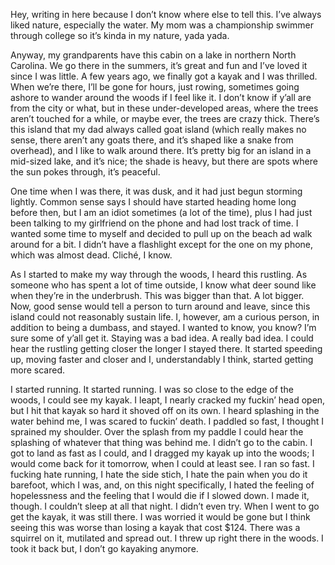 Hey, writing in here because I don’t know where else to tell this. I’ve always liked nature, especially the water. My mom was a championship swimmer through college so it’s kinda in my nature, yada yada. 

Anyway, my grandparents have this cabin on a lake in northern North Carolina. We go there in the summers, it’s great and fun and I’ve loved it since I was little. A few years ago, we finally got a kayak and I was thrilled. When we’re there, I’ll be gone for hours, just rowing, sometimes going ashore to wander around the woods if I feel like it. I don’t know if y’all are from the city or what, but in these under-developed areas, where the trees aren’t touched for a while, or maybe ever, the trees are crazy thick. There’s this island that my dad always called goat island (which really makes no sense, there aren’t any goats there, and it’s shaped like a snake from overhead), and I like to walk around there. It’s pretty big for an island in a mid-sized lake, and it’s nice; the shade is heavy, but there are spots where the sun pokes through, it’s peaceful. 

One time when I was there, it was dusk, and it had just begun storming lightly. Common sense says I should have started heading home long before then, but I am an idiot sometimes (a lot of the time), plus I had just been talking to my girlfriend on the phone and had lost track of time. I wanted some time to myself and decided to pull up on the beach ad walk around for a bit. I didn’t have a flashlight except for the one on my phone, which was almost dead. Cliché, I know. 

As I started to make my way through the woods, I heard this rustling. As someone who has spent a lot of time outside, I know what deer sound like when they’re in the underbrush. This was bigger than that. A lot bigger. Now, good sense would tell a person to turn around and leave, since this island could not reasonably sustain life. I, however, am a curious person, in addition to being a dumbass, and stayed. I wanted to know, you know? I’m sure some of y’all get it. Staying was a bad idea. A really bad idea. I could hear the rustling getting closer the longer I stayed there. It started speeding up, moving faster and closer and I, understandably I think, started getting more scared. 

I started running. It started running. I was so close to the edge of the woods, I could see my kayak. I leapt, I nearly cracked my fuckin’ head open, but I hit that kayak so hard it shoved off on its own. I heard splashing in the water behind me, I was scared to fuckin’ death. I paddled so fast, I thought I sprained my shoulder. Over the splash from my paddle I could hear the splashing of whatever that thing was behind me. I didn’t go to the cabin. I got to land as fast as I could, and I dragged my kayak up into the woods; I would come back for it tomorrow, when I could at least see. I ran so fast. I fucking hate running, I hate the side stich, I hate the pain when you do it barefoot, which I was, and, on this night specifically, I hated the feeling of hopelessness and the feeling that I would die if I slowed down. I made it, though. I couldn’t sleep at all that night. I didn’t even try. When I went to go get the kayak, it was still there. I was worried it would be gone but I think seeing this was worse than losing a kayak that cost $124. There was a squirrel on it, mutilated and spread out. I threw up right there in the woods. I took it back but, I don’t go kayaking anymore.